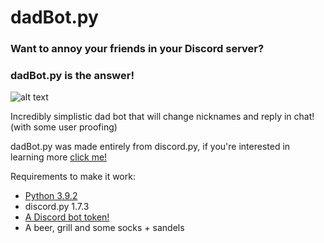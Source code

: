 # dadBot.py
### Want to annoy your friends in your Discord server?

### dadBot.py is the answer!

![alt text]([https://www.google.com/url?sa=i&url=https%3A%2F%2Fwww.lohud.com%2Fstory%2Flife%2Ffood%2F2017%2F06%2F15%2Fgrilling-tips-one-dad-another%2F388988001%2F&psig=AOvVaw3NpAZGInCUeWrBpRZZC3Qh&ust=1670358446874000&source=images&cd=vfe&ved=0CAwQjRxqFwoTCLib_qGo4_sCFQAAAAAdAAAAABAN](http://3.bp.blogspot.com/-5FxR3yXQMDE/UxSfuCx8XoI/AAAAAAAABco/FaWD1pNRgAg/s1600/DSC_0485.JPG))

Incredibly simplistic dad bot that will change nicknames and reply in chat! (with some user proofing)

dadBot.py was made entirely from discord.py, if you're interested in learning more [click me!](https://discordpy.readthedocs.io/en/stable/ "Link to discord.py docs")

Requirements to make it work:
* [Python 3.9.2](https://www.python.org/downloads/release/python-392/ "Link to python 3.9.2")
* discord.py 1.7.3
* [A Discord bot token!](https://discord.com/developers/docs/intro "Link to discord dev portal")
* A beer, grill and some socks + sandels
